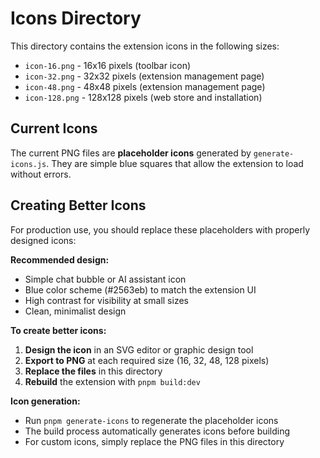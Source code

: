 # Icons Directory

This directory contains the extension icons in the following sizes:

- `icon-16.png` - 16x16 pixels (toolbar icon)
- `icon-32.png` - 32x32 pixels (extension management page)
- `icon-48.png` - 48x48 pixels (extension management page)
- `icon-128.png` - 128x128 pixels (web store and installation)

## Current Icons

The current PNG files are **placeholder icons** generated by `generate-icons.js`. They are simple blue squares that allow the extension to load without errors.

## Creating Better Icons

For production use, you should replace these placeholders with properly designed icons:

**Recommended design:**
- Simple chat bubble or AI assistant icon
- Blue color scheme (#2563eb) to match the extension UI
- High contrast for visibility at small sizes
- Clean, minimalist design

**To create better icons:**

1. **Design the icon** in an SVG editor or graphic design tool
2. **Export to PNG** at each required size (16, 32, 48, 128 pixels)
3. **Replace the files** in this directory
4. **Rebuild** the extension with `pnpm build:dev`

**Icon generation:**
- Run `pnpm generate-icons` to regenerate the placeholder icons
- The build process automatically generates icons before building
- For custom icons, simply replace the PNG files in this directory